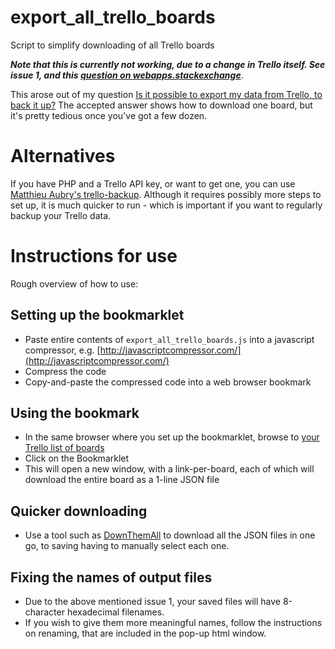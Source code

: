 export_all_trello_boards
========================

Script to simplify downloading of all Trello boards

***Note that this is currently not working, due to a change in Trello itself. See issue 1, and this [question on webapps.stackexchange](http://webapps.stackexchange.com/q/47272/9027)***.

This arose out of my question [Is it possible to export my data from Trello, to back it up?](http://webapps.stackexchange.com/questions/18975/is-it-possible-to-export-my-data-from-trello-to-back-it-up) The accepted answer shows how to download one board, but it's pretty tedious once you've got a few dozen.

# Alternatives

If you have PHP and a Trello API key, or want to get one, you can use [Matthieu Aubry's trello-backup](https://github.com/mattab/trello-backup). Although it requires possibly more steps to set up, it is much quicker to run - which is important if you want to regularly backup your Trello data.  

# Instructions for use

Rough overview of how to use:

## Setting up the bookmarklet

* Paste entire contents of `export_all_trello_boards.js` into a javascript compressor, e.g. [http://javascriptcompressor.com/](http://javascriptcompressor.com/)
* Compress the code
* Copy-and-paste the compressed code into a web browser bookmark

## Using the bookmark

* In the same browser where you set up the bookmarklet, browse to [your Trello list of boards](https://trello.com/)
* Click on the Bookmarklet
* This will open a new window, with a link-per-board, each of which will download the entire board as a 1-line JSON file

## Quicker downloading

* Use a tool such as [DownThemAll](https://addons.mozilla.org/en-US/firefox/addon/downthemall/) to download all the JSON files in one go, to saving having to manually select each one.

## Fixing the names of output files

* Due to the above mentioned issue 1, your saved files will have 8-character hexadecimal filenames.
* If you wish to give them more meaningful names, follow the instructions on renaming, that are included in the pop-up html window.